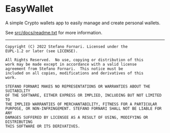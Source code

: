 EasyWallet
==========

A simple Crypto wallets app to easily manage and create personal wallets.

See [src/docs/readme.txt](https://github.com/stefanofornari/EasyWallet/blob/main/src/main/docs/readme.txt) for more information.

----

    Copyright (C) 2022 Stefano Fornari. Licensed under the
    EUPL-1.2 or later (see LICENSE).

    All Rights Reserved.  No use, copying or distribution of this
    work may be made except in accordance with a valid license
    agreement from Stefano Fornari.  This notice must be
    included on all copies, modifications and derivatives of this
    work.

    STEFANO FORNARI MAKES NO REPRESENTATIONS OR WARRANTIES ABOUT THE SUITABILITY
    OF THE SOFTWARE, EITHER EXPRESS OR IMPLIED, INCLUDING BUT NOT LIMITED TO
    THE IMPLIED WARRANTIES OF MERCHANTABILITY, FITNESS FOR A PARTICULAR
    PURPOSE, OR NON-INFRINGEMENT. STEFANO FORNARI SHALL NOT BE LIABLE FOR ANY
    DAMAGES SUFFERED BY LICENSEE AS A RESULT OF USING, MODIFYING OR DISTRIBUTING
    THIS SOFTWARE OR ITS DERIVATIVES.


